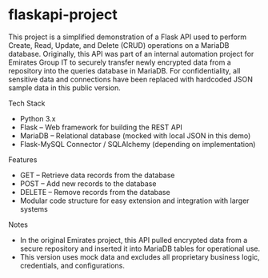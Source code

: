 # flaskapi-project


This project is a simplified demonstration of a Flask API used to perform Create, Read, Update, and Delete (CRUD) operations on a MariaDB database.
Originally, this API was part of an internal automation project for Emirates Group IT to securely transfer newly encrypted data from a repository into the queries database in MariaDB.
For confidentiality, all sensitive data and connections have been replaced with hardcoded JSON sample data in this public version.

Tech Stack
- Python 3.x
- Flask – Web framework for building the REST API
- MariaDB – Relational database (mocked with local JSON in this demo)
- Flask-MySQL Connector / SQLAlchemy (depending on implementation)

Features
- GET – Retrieve data records from the database
- POST – Add new records to the database
- DELETE – Remove records from the database
- Modular code structure for easy extension and integration with larger systems

Notes
- In the original Emirates project, this API pulled encrypted data from a secure repository and inserted it into MariaDB tables for operational use.
- This version uses mock data and excludes all proprietary business logic, credentials, and configurations.
